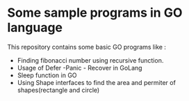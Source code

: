 # Some sample programs in GO language
This repository contains some basic GO programs like : 
* Finding fibonacci number using recursive function.
* Usage of Defer -Panic - Recover in GoLang
* Sleep function in GO
* Using Shape interfaces to find the area and permiter of shapes(rectangle and circle)

